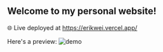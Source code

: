 ## Welcome to my personal website!
🌐 Live deployed at https://erikwei.vercel.app/

Here's a preview:
![demo](https://github.com/babyleafy/PersonalWebsite/assets/97144786/3ced95fa-099e-4d4a-808b-86f451b639f6)

